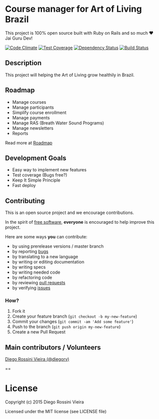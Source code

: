 Course manager for Art of Living Brazil
==
This project is 100% open source built with Ruby on Rails and so much ❤ Jai Guru Dev!

[![Code Climate](https://codeclimate.com/github/diegorv/artofliving_brazil/badges/gpa.svg)](https://codeclimate.com/github/diegorv/artofliving_brazil) [![Test Coverage](https://codeclimate.com/github/diegorv/artofliving_brazil/badges/coverage.svg)](https://codeclimate.com/github/diegorv/artofliving_brazil) [![Dependency Status](https://gemnasium.com/diegorv/artofliving_brazil.svg)](https://gemnasium.com/diegorv/artofliving_brazil) [![Build Status](https://semaphoreci.com/api/v1/projects/fccbfb65-a5ba-45c1-8105-f408796676cf/406639/shields_badge.svg)](https://semaphoreci.com/reduto/artofliving_brazil)

Description
------------

This project will helping the Art of Living grow healthily in Brazil.

Roadmap
------------

- Manage courses
- Manage participants
- Simplify course enrollment
- Manage payments
- Manage RAS (Breath Water Sound Programs)
- Manage newsletters
- Reports

Read more at [Roadmap](https://github.com/diegorv/artofliving_brazil/wiki/Roadmap)

Development Goals
------------
- Easy way to implement new features
- Test coverage (Bugs free?)
- Keep It Simple Principle
- Fast deploy

Contributing
------------

This is an open source project and we encourage contributions.

In the spirit of [free software](http://www.fsf.org/licensing/essays/free-sw.html), **everyone** is encouraged to help improve this project.

Here are some ways **you** can contribute:

* by using prerelease versions / master branch
* by reporting [bugs](https://github.com/diegorv/artofliving_brazil/issues/new)
* by translating to a new language
* by writing or editing documentation
* by writing specs
* by writing needed code
* by refactoring code
* by reviewing [pull requests](https://github.com/diegorv/artofliving_brazil/pulls)
* by verifying [issues](https://github.com/diegorv/artofliving_brazil/issues)

### How?

1. Fork it
2. Create your feature branch (`git checkout -b my-new-feature`)
3. Commit your changes (`git commit -am 'Add some feature'`)
4. Push to the branch (`git push origin my-new-feature`)
5. Create a new Pull Request

Main contributors / Volunteers
------------

[Diego Rossini Vieira (@diegorv)](https://github.com/diegorv)

==

# License

Copyright (c) 2015 Diego Rossini Vieira

Licensed under the MIT license (see LICENSE file)
